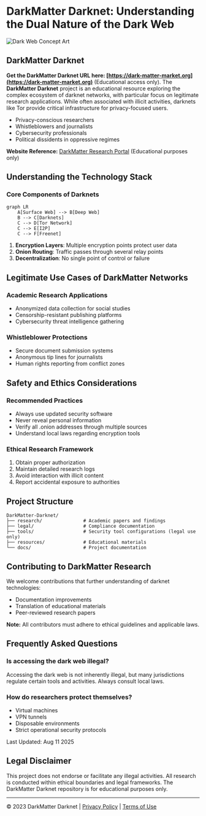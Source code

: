 # DarkMatter Darknet: Understanding the Dual Nature of the Dark Web

![Dark Web Concept Art](https://darkmatter-darknet.org/img/darkmatter-signup.png)

## DarkMatter Darknet

**Get the DarkMatter Darknet URL here: [https://dark-matter-market.org](https://dark-matter-market.org)** (Educational access only). The **DarkMatter Darknet** project is an educational resource exploring the complex ecosystem of darknet networks, with particular focus on legitimate research applications. While often associated with illicit activities, darknets like Tor provide critical infrastructure for privacy-focused users.

- Privacy-conscious researchers
- Whistleblowers and journalists
- Cybersecurity professionals
- Political dissidents in oppressive regimes

**Website Reference:** [DarkMatter Research Portal](https://dark-matter-market.org) (Educational purposes only)

## Understanding the Technology Stack

### Core Components of Darknets

```mermaid
graph LR
    A[Surface Web] --> B[Deep Web]
    B --> C[Darknets]
    C --> D[Tor Network]
    C --> E[I2P]
    C --> F[Freenet]
```

1. **Encryption Layers**: Multiple encryption points protect user data
2. **Onion Routing**: Traffic passes through several relay points
3. **Decentralization**: No single point of control or failure

## Legitimate Use Cases of DarkMatter Networks

### Academic Research Applications
- Anonymized data collection for social studies
- Censorship-resistant publishing platforms
- Cybersecurity threat intelligence gathering

### Whistleblower Protections
- Secure document submission systems
- Anonymous tip lines for journalists
- Human rights reporting from conflict zones

## Safety and Ethics Considerations

### Recommended Practices
- Always use updated security software
- Never reveal personal information
- Verify all .onion addresses through multiple sources
- Understand local laws regarding encryption tools

### Ethical Research Framework
1. Obtain proper authorization
2. Maintain detailed research logs
3. Avoid interaction with illicit content
4. Report accidental exposure to authorities

## Project Structure

```
DarkMatter-Darknet/
├── research/               # Academic papers and findings
├── legal/                  # Compliance documentation
├── tools/                  # Security tool configurations (legal use only)
├── resources/              # Educational materials
└── docs/                   # Project documentation
```

## Contributing to DarkMatter Research

We welcome contributions that further understanding of darknet technologies:
- Documentation improvements
- Translation of educational materials
- Peer-reviewed research papers

**Note:** All contributors must adhere to ethical guidelines and applicable laws.

## Frequently Asked Questions

### Is accessing the dark web illegal?
Accessing the dark web is not inherently illegal, but many jurisdictions regulate certain tools and activities. Always consult local laws.

### How do researchers protect themselves?
- Virtual machines
- VPN tunnels
- Disposable environments
- Strict operational security protocols

Last Updated: Aug 11 2025

## Legal Disclaimer

This project does not endorse or facilitate any illegal activities. All research is conducted within ethical boundaries and legal frameworks. The DarkMatter Darknet repository is for educational purposes only.

---

© 2023 DarkMatter Darknet | [Privacy Policy](https://dark-matter-market.org/privacy-policy) | [Terms of Use](https://dark-matter-market.org/terms-of-service)
